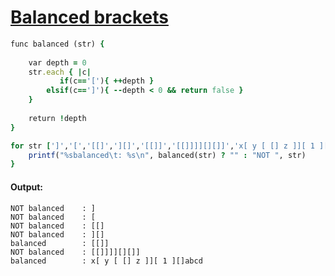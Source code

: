 [1]: https://rosettacode.org/wiki/Balanced_brackets

# [Balanced brackets][1]

```ruby
func balanced (str) {
 
    var depth = 0
    str.each { |c|
           if(c=='['){ ++depth }
        elsif(c==']'){ --depth < 0 && return false }
    }
 
    return !depth
}

for str [']','[','[[]','][]','[[]]','[[]]]][][]]','x[ y [ [] z ]][ 1 ][]abcd'] {
    printf("%sbalanced\t: %s\n", balanced(str) ? "" : "NOT ", str)
}
```

#### Output:
```
NOT balanced    : ]
NOT balanced    : [
NOT balanced    : [[]
NOT balanced    : ][]
balanced        : [[]]
NOT balanced    : [[]]]][][]]
balanced        : x[ y [ [] z ]][ 1 ][]abcd
```
